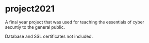 # project2021
A final year project that was used for teaching the essentials of cyber securtiy to the general public. 

Database and SSL certificates not included.

